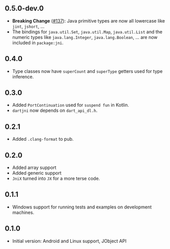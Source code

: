 ## 0.5.0-dev.0
* **Breaking Change** ([#137](https://github.com/dart-lang/jnigen/issues/137)): Java primitive types are now all lowercase like `jint`, `jshort`, ...
* The bindings for `java.util.Set`, `java.util.Map`, `java.util.List` and the numeric types like `java.lang.Integer`, `java.lang.Boolean`, ... are now included in `package:jni`.

## 0.4.0
* Type classes now have `superCount` and `superType` getters used for type inference.

## 0.3.0
* Added `PortContinuation` used for `suspend fun` in Kotlin.
* `dartjni` now depends on `dart_api_dl.h`.

## 0.2.1
* Added `.clang-format` to pub.

## 0.2.0
* Added array support
* Added generic support
* `JniX` turned into `JX` for a more terse code.

## 0.1.1
* Windows support for running tests and examples on development machines.

## 0.1.0
* Initial version: Android and Linux support, JObject API

